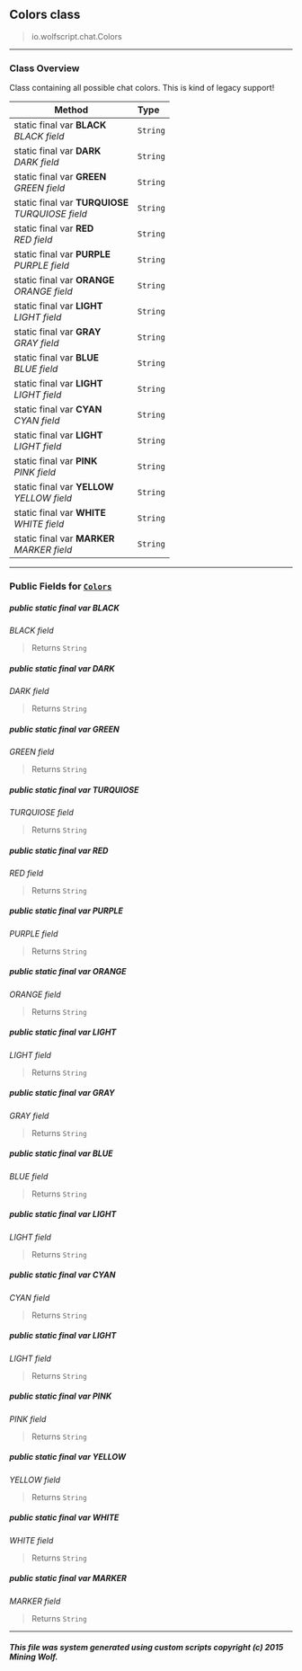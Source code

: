 ## Colors __class__

>io.wolfscript.chat.Colors

---

### Class Overview

Class containing all possible chat colors. This is kind of legacy support!

Method | Type   
--- | :--- 
static final var __BLACK__ <br> _BLACK field_ | `String`
static final var __DARK__ <br> _DARK field_ | `String`
static final var __GREEN__ <br> _GREEN field_ | `String`
static final var __TURQUIOSE__ <br> _TURQUIOSE field_ | `String`
static final var __RED__ <br> _RED field_ | `String`
static final var __PURPLE__ <br> _PURPLE field_ | `String`
static final var __ORANGE__ <br> _ORANGE field_ | `String`
static final var __LIGHT__ <br> _LIGHT field_ | `String`
static final var __GRAY__ <br> _GRAY field_ | `String`
static final var __BLUE__ <br> _BLUE field_ | `String`
static final var __LIGHT__ <br> _LIGHT field_ | `String`
static final var __CYAN__ <br> _CYAN field_ | `String`
static final var __LIGHT__ <br> _LIGHT field_ | `String`
static final var __PINK__ <br> _PINK field_ | `String`
static final var __YELLOW__ <br> _YELLOW field_ | `String`
static final var __WHITE__ <br> _WHITE field_ | `String`
static final var __MARKER__ <br> _MARKER field_ | `String`



---


### Public Fields for [`Colors`](Colors.md)

##### <a id='black'></a>public static final var __BLACK__

_BLACK field_

>Returns
>  `String`

##### <a id='dark'></a>public static final var __DARK__

_DARK field_

>Returns
>  `String`

##### <a id='green'></a>public static final var __GREEN__

_GREEN field_

>Returns
>  `String`

##### <a id='turquiose'></a>public static final var __TURQUIOSE__

_TURQUIOSE field_

>Returns
>  `String`

##### <a id='red'></a>public static final var __RED__

_RED field_

>Returns
>  `String`

##### <a id='purple'></a>public static final var __PURPLE__

_PURPLE field_

>Returns
>  `String`

##### <a id='orange'></a>public static final var __ORANGE__

_ORANGE field_

>Returns
>  `String`

##### <a id='light'></a>public static final var __LIGHT__

_LIGHT field_

>Returns
>  `String`

##### <a id='gray'></a>public static final var __GRAY__

_GRAY field_

>Returns
>  `String`

##### <a id='blue'></a>public static final var __BLUE__

_BLUE field_

>Returns
>  `String`

##### <a id='light'></a>public static final var __LIGHT__

_LIGHT field_

>Returns
>  `String`

##### <a id='cyan'></a>public static final var __CYAN__

_CYAN field_

>Returns
>  `String`

##### <a id='light'></a>public static final var __LIGHT__

_LIGHT field_

>Returns
>  `String`

##### <a id='pink'></a>public static final var __PINK__

_PINK field_

>Returns
>  `String`

##### <a id='yellow'></a>public static final var __YELLOW__

_YELLOW field_

>Returns
>  `String`

##### <a id='white'></a>public static final var __WHITE__

_WHITE field_

>Returns
>  `String`

##### <a id='marker'></a>public static final var __MARKER__

_MARKER field_

>Returns
>  `String`

---


##### This file was system generated using custom scripts copyright (c) 2015 Mining Wolf.
	

